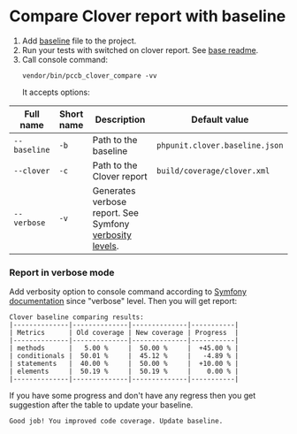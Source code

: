 Compare Clover report with baseline
===================================

1. Add [baseline](clover_build_baseline.md) file to the project.
2. Run your tests with switched on clover report. See [base readme](./../README.md#usage).
3. Call console command:
   ```shell
   vendor/bin/pccb_clover_compare -vv
   ```
   It accepts options:

| Full name    | Short name | Description                                                                                                       | Default value                  |
|--------------|------------|-------------------------------------------------------------------------------------------------------------------|--------------------------------|
| `--baseline` | `-b`       | Path to the baseline                                                                                              | `phpunit.clover.baseline.json` |
| `--clover`   | `-c`       | Path to the Clover report                                                                                         | `build/coverage/clover.xml`    |
| `--verbose`  | `-v`       | Generates verbose report. See Symfony [verbosity levels](https://symfony.com/doc/current/console/verbosity.html). |                                |


### Report in verbose mode

Add verbosity option to console command according to [Symfony documentation](https://symfony.com/doc/current/console/verbosity.html) since "verbose" level. 
Then you will get report:
```
Clover baseline comparing results:
|--------------|--------------|--------------|-----------|
| Metrics      | Old coverage | New coverage | Progress  |
|--------------|--------------|--------------|-----------|
| methods      |   5.00 %     |  50.00 %     |  +45.00 % |
| conditionals |  50.01 %     |  45.12 %     |   -4.89 % |
| statements   |  40.00 %     |  50.00 %     |  +10.00 % |
| elements     |  50.19 %     |  50.19 %     |    0.00 % |
|--------------|--------------|--------------|-----------|
```

If you have some progress and don't have any regress then you get suggestion after the table to update your baseline.
```
Good job! You improved code coverage. Update baseline.
```
